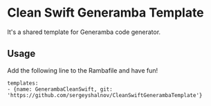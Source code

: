 # Clean Swift Generamba Template

It's a shared template for Generamba code generator.


## Usage

Add the following line to the Rambafile and have fun!

```
templates:
- {name: GenerambaCleanSwift, git: 'https://github.com/sergeyshalnov/CleanSwiftGenerambaTemplate'}
```

